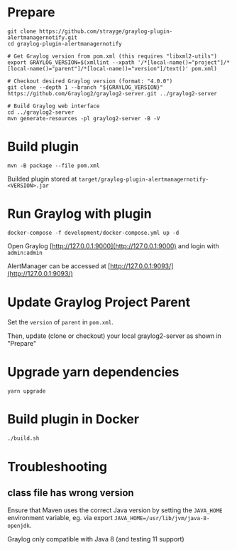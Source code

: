 # Prepare

```
git clone https://github.com/strayge/graylog-plugin-alertmanagernotify.git
cd graylog-plugin-alertmanagernotify

# Get Graylog version from pom.xml (this requires "libxml2-utils")
export GRAYLOG_VERSION=$(xmllint --xpath '/*[local-name()="project"]/*[local-name()="parent"]/*[local-name()="version"]/text()' pom.xml)

# Checkout desired Graylog version (format: "4.0.0")
git clone --depth 1 --branch "${GRAYLOG_VERSION}" https://github.com/Graylog2/graylog2-server.git ../graylog2-server

# Build Graylog web interface
cd ../graylog2-server
mvn generate-resources -pl graylog2-server -B -V
```

# Build plugin

```
mvn -B package --file pom.xml
```

Builded plugin stored at `target/graylog-plugin-alertmanagernotify-<VERSION>.jar`

# Run Graylog with plugin

```
docker-compose -f development/docker-compose.yml up -d
```

Open Graylog [http://127.0.0.1:9000](http://127.0.0.1:9000) and login with `admin:admin`

AlertManager can be accessed at [http://127.0.0.1:9093/](http://127.0.0.1:9093/)

# Update Graylog Project Parent
Set the `version` of `parent` in `pom.xml`.

Then, update (clone or checkout) your local graylog2-server as shown in "Prepare"

# Upgrade yarn dependencies

```
yarn upgrade
```


# Build plugin in Docker

```sh
./build.sh
```

# Troubleshooting

## class file has wrong version

Ensure that Maven uses the correct Java version by setting the `JAVA_HOME` environment variable, eg. via export `JAVA_HOME=/usr/lib/jvm/java-8-openjdk`.

Graylog only compatible with Java 8 (and testing 11 support)

